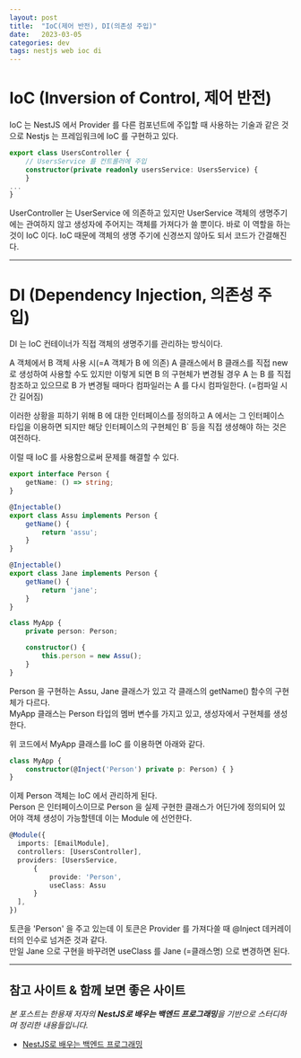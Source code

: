 ```yaml
---
layout: post
title:  "IoC(제어 반전), DI(의존성 주입)"
date:   2023-03-05
categories: dev
tags: nestjs web ioc di
---
```


# IoC (Inversion of Control, 제어 반전)

IoC 는 NestJS 에서 Provider 를 다른 컴포넌트에 주입할 때 사용하는 기술과 같은 것으로 Nestjs 는 프레임워크에 IoC 를 구현하고 있다.

```ts
export class UsersController {
    // UsersService 를 컨트롤러에 주입
    constructor(private readonly usersService: UsersService) {
    }
...
}
```

UserController 는 UserService 에 의존하고 있지만 UserService 객체의 생명주기에는 관여하지 않고 생성자에 주어지는 객체를
가져다가 쓸 뿐이다. 바로 이 역할을 하는 것이 IoC 이다. 
IoC 때문에 객체의 생명 주기에 신경쓰지 않아도 되서 코드가 간결해진다.

---

# DI (Dependency Injection, 의존성 주입)

DI 는 IoC 컨테이너가 직접 객체의 생명주기를 관리하는 방식이다.  

A 객체에서 B 객체 사용 시(=A 객체가 B 에 의존) A 클래스에서 B 클래스를 직접 new 로 생성하여 사용할 수도 있지만 이렇게 되면 B 의 구현체가
변경될 경우 A 는 B 를 직접 참조하고 있으므로 B 가 변경될 때마다 컴파일러는 A 를 다시 컴파일한다. (=컴파일 시간 길어짐)

이러한 상황을 피하기 위해 B 에 대한 인터페이스를 정의하고 A 에서는 그 인터페이스 타입을 이용하면 되지만 
해당 인터페이스의 구현체인 B` 등을 직접 생셩해야 하는 것은 여전하다. 

이럴 때 IoC 를 사용함으로써 문제를 해결할 수 있다.

```ts
export interface Person {
    getName: () => string;
}

@Injectable()
export class Assu implements Person {
    getName() {
        return 'assu';
    }
}

@Injectable()
export class Jane implements Person {
    getName() {
        return 'jane';
    }
}

class MyApp {
    private person: Person;

    constructor() {
        this.person = new Assu();
    }
}
```

Person 을 구현하는 Assu, Jane 클래스가 있고 각 클래스의 getName() 함수의 구현체가 다르다.  
MyApp 클래스는 Person 타입의 멤버 변수를 가지고 있고, 생성자에서 구현체를 생성한다.

위 코드에서 MyApp 클래스를 IoC 를 이용하면 아래와 같다.
```ts
class MyApp {
    constructor(@Inject('Person') private p: Person) { }
}
```

이제 Person 객체는 IoC 에서 관리하게 된다.  
Person 은 인터페이스이므로 Person 을 실제 구현한 클래스가 어딘가에 정의되어 있어야 객체 생성이 가능할텐데 이는 Module 에 선언한다.

```ts
@Module({
  imports: [EmailModule],
  controllers: [UsersController],
  providers: [UsersService,
      {
          provide: 'Person',
          useClass: Assu
      }
  ],
})
```

토큰을 'Person' 을 주고 있는데 이 토큰은 Provider 를 가져다쓸 때 @Inject 데커레이터의 인수로 넘겨준 것과 같다.  
만일 Jane 으로 구현을 바꾸려면 useClass 를 Jane (=클래스명) 으로 변경하면 된다.

---

## 참고 사이트 & 함께 보면 좋은 사이트

*본 포스트는 한용재 저자의 **NestJS로 배우는 백엔드 프로그래밍**을 기반으로 스터디하며 정리한 내용들입니다.*

* [NestJS로 배우는 백엔드 프로그래밍](http://www.yes24.com/Product/Goods/115850682)